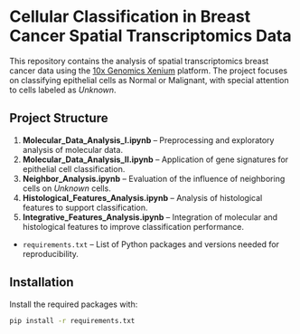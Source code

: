 # Cellular Classification in Breast Cancer Spatial Transcriptomics Data

This repository contains the analysis of spatial transcriptomics breast cancer data using the [10x Genomics Xenium](https://www.10xgenomics.com) platform. The project focuses on classifying epithelial cells as Normal or Malignant, with special attention to cells labeled as *Unknown*.

## Project Structure

1. **Molecular_Data_Analysis_I.ipynb** – Preprocessing and exploratory analysis of molecular data.
2. **Molecular_Data_Analysis_II.ipynb** – Application of gene signatures for epithelial cell classification.
3. **Neighbor_Analysis.ipynb** – Evaluation of the influence of neighboring cells on *Unknown* cells.
4. **Histological_Features_Analysis.ipynb** – Analysis of histological features to support classification.
5. **Integrative_Features_Analysis.ipynb** – Integration of molecular and histological features to improve classification performance.

- `requirements.txt` – List of Python packages and versions needed for reproducibility.

## Installation

Install the required packages with:

```bash
pip install -r requirements.txt
